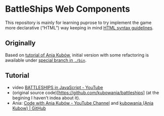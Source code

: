 # BattleShips Web Components
This repository is mainly for learning puprose to try implement the game more declarative (“HTML”) way keeping in mind [HTML syntax guidelines](https://github.com/LeaVerou/html-syntax-guidelines).

## Originally
Based on [tutorial of Ania Kubów](#tutorial), initial version with some refactoring is awailable under [special branch in `./bin`](./tree/init/bin).

## Tutorial
- video [BATTLESHIPS in JavaScript - YouTube](https://youtu.be/U64vIhh0TyM)
- (original source code)[https://github.com/kubowania/battleships] (at the begining I haven’t indea about it).
- Ania: [Code with Ania Kubów - YouTube Channel](https://www.youtube.com/channel/UC5DNytAJ6_FISueUfzZCVsw) and [kubowania (Ania Kubow) \| GitHub](https://github.com/kubowania)